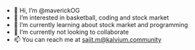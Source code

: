 - 👋 Hi, I’m @maverickOG
- 👀 I’m interested in basketball, coding and stock market
- 🌱 I’m currently learning about stock market and programming
- 💞️ I’m currently not looking to collaborate
- 📫 You can reach me at sajit.m@kalvium.community

<!---
maverickOG/maverickOG is a ✨ special ✨ repository because its `README.md` (this file) appears on your GitHub profile.
You can click the Preview link to take a look at your changes.
--->
